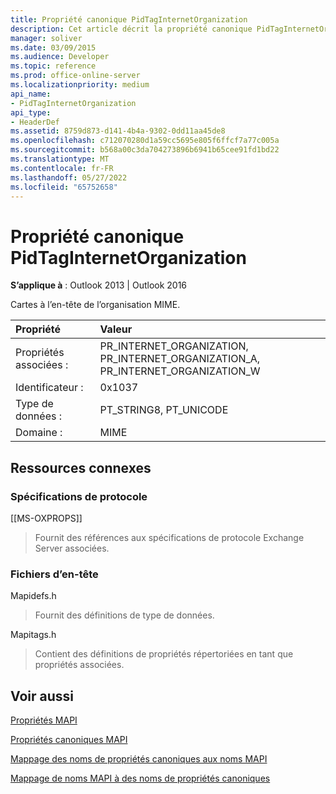 ```yaml
---
title: Propriété canonique PidTagInternetOrganization
description: Cet article décrit la propriété canonique PidTagInternetOrganization, qui est mappée à l’en-tête de l’organisation MIME.
manager: soliver
ms.date: 03/09/2015
ms.audience: Developer
ms.topic: reference
ms.prod: office-online-server
ms.localizationpriority: medium
api_name:
- PidTagInternetOrganization
api_type:
- HeaderDef
ms.assetid: 8759d873-d141-4b4a-9302-0dd11aa45de8
ms.openlocfilehash: c712070280d1a59cc5695e805f6ffcf7a77c005a
ms.sourcegitcommit: b568a00c3da704273896b6941b65cee91fd1bd22
ms.translationtype: MT
ms.contentlocale: fr-FR
ms.lasthandoff: 05/27/2022
ms.locfileid: "65752658"
---
```

# <a name="pidtaginternetorganization-canonical-property"></a>Propriété canonique PidTagInternetOrganization

  
  
**S’applique à** : Outlook 2013 | Outlook 2016 
  
Cartes à l’en-tête de l’organisation MIME.
  
|Propriété|Valeur|
|:-----|:-----|
|Propriétés associées :  <br/> |PR_INTERNET_ORGANIZATION, PR_INTERNET_ORGANIZATION_A, PR_INTERNET_ORGANIZATION_W  <br/> |
|Identificateur :  <br/> |0x1037  <br/> |
|Type de données :  <br/> |PT_STRING8, PT_UNICODE  <br/> |
|Domaine :  <br/> |MIME  <br/> |
   
## <a name="related-resources"></a>Ressources connexes

### <a name="protocol-specifications"></a>Spécifications de protocole

[[MS-OXPROPS]] 
  
> Fournit des références aux spécifications de protocole Exchange Server associées.
    
### <a name="header-files"></a>Fichiers d’en-tête

Mapidefs.h
  
> Fournit des définitions de type de données.
    
Mapitags.h
  
> Contient des définitions de propriétés répertoriées en tant que propriétés associées.
    
## <a name="see-also"></a>Voir aussi



[Propriétés MAPI](mapi-properties.md)
  
[Propriétés canoniques MAPI](mapi-canonical-properties.md)
  
[Mappage des noms de propriétés canoniques aux noms MAPI](mapping-canonical-property-names-to-mapi-names.md)
  
[Mappage de noms MAPI à des noms de propriétés canoniques](mapping-mapi-names-to-canonical-property-names.md)

